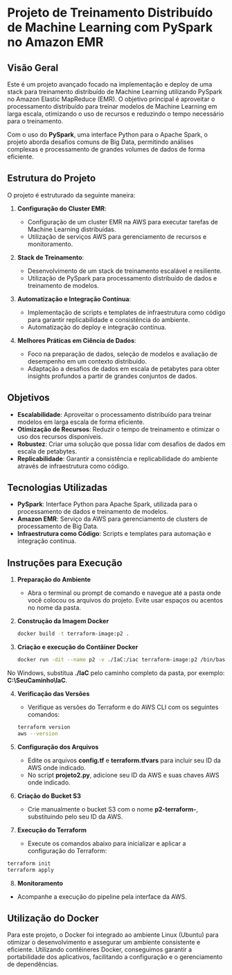 # Projeto de Treinamento Distribuído de Machine Learning com PySpark no Amazon EMR

## Visão Geral

Este é um projeto avançado focado na implementação e deploy de uma stack para treinamento distribuído de Machine Learning utilizando PySpark no Amazon Elastic MapReduce (EMR). O objetivo principal é aproveitar o processamento distribuído para treinar modelos de Machine Learning em larga escala, otimizando o uso de recursos e reduzindo o tempo necessário para o treinamento.

Com o uso do **PySpark**, uma interface Python para o Apache Spark, o projeto aborda desafios comuns de Big Data, permitindo análises complexas e processamento de grandes volumes de dados de forma eficiente.

## Estrutura do Projeto

O projeto é estruturado da seguinte maneira:

1. **Configuração do Cluster EMR**:
   - Configuração de um cluster EMR na AWS para executar tarefas de Machine Learning distribuídas.
   - Utilização de serviços AWS para gerenciamento de recursos e monitoramento.

2. **Stack de Treinamento**:
   - Desenvolvimento de um stack de treinamento escalável e resiliente.
   - Utilização de PySpark para processamento distribuído de dados e treinamento de modelos.

3. **Automatização e Integração Contínua**:
   - Implementação de scripts e templates de infraestrutura como código para garantir replicabilidade e consistência do ambiente.
   - Automatização do deploy e integração contínua.

4. **Melhores Práticas em Ciência de Dados**:
   - Foco na preparação de dados, seleção de modelos e avaliação de desempenho em um contexto distribuído.
   - Adaptação a desafios de dados em escala de petabytes para obter insights profundos a partir de grandes conjuntos de dados.

## Objetivos

- **Escalabilidade**: Aproveitar o processamento distribuído para treinar modelos em larga escala de forma eficiente.
- **Otimização de Recursos**: Reduzir o tempo de treinamento e otimizar o uso dos recursos disponíveis.
- **Robustez**: Criar uma solução que possa lidar com desafios de dados em escala de petabytes.
- **Replicabilidade**: Garantir a consistência e replicabilidade do ambiente através de infraestrutura como código.

## Tecnologias Utilizadas

- **PySpark**: Interface Python para Apache Spark, utilizada para o processamento de dados e treinamento de modelos.
- **Amazon EMR**: Serviço da AWS para gerenciamento de clusters de processamento de Big Data.
- **Infraestrutura como Código**: Scripts e templates para automação e integração contínua.

## Instruções para Execução

1. **Preparação do Ambiente**

   - Abra o terminal ou prompt de comando e navegue até a pasta onde você colocou os arquivos do projeto. Evite usar espaços ou acentos no nome da pasta.

2. **Construção da Imagem Docker**

   ```bash
   docker build -t terraform-image:p2 .
   ```

3. **Criação e execução do Contâiner Docker**

   ```bash
   docker run -dit --name p2 -v ./IaC:/iac terraform-image:p2 /bin/bash
   ```
No Windows, substitua **./IaC** pelo caminho completo da pasta, por exemplo: **C:\SeuCaminho\IaC**.

4. **Verificação das Versões**

   - Verifique as versões do Terraform e do AWS CLI com os seguintes comandos:

   ```bash
   terraform version
   aws --version
   ```
5. **Configuração dos Arquivos**

   - Edite os arquivos **config.tf** e **terraform.tfvars** para incluir seu ID da AWS onde indicado.
   - No script **projeto2.py**, adicione seu ID da AWS e suas chaves AWS onde indicado.

6. **Criação do Bucket S3**

   - Crie manualmente o bucket S3 com o nome **p2-terraform-<id-aws>**, substituindo **<id-aws>** pelo seu ID da AWS.

7. **Execução do Terraform**

   - Execute os comandos abaixo para inicializar e aplicar a configuração do Terraform:

```bash
terraform init
terraform apply
```
8. **Monitoramento**

- Acompanhe a execução do pipeline pela interface da AWS.

## Utilização do Docker

Para este projeto, o Docker foi integrado ao ambiente Linux (Ubuntu) para otimizar o desenvolvimento e assegurar um ambiente consistente e eficiente. Utilizando contêineres Docker, conseguimos garantir a portabilidade dos aplicativos, facilitando a configuração e o gerenciamento de dependências.
